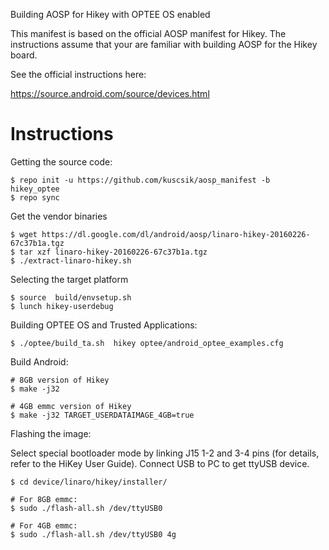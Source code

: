Building AOSP for Hikey with OPTEE OS enabled

This manifest is based on the official AOSP manifest for Hikey. The instructions assume that your
are familiar with building AOSP for the Hikey board.

See the official instructions here:

https://source.android.com/source/devices.html


# Instructions

Getting the source code:
```
$ repo init -u https://github.com/kuscsik/aosp_manifest -b  hikey_optee
$ repo sync
```

Get the vendor binaries
```
$ wget https://dl.google.com/dl/android/aosp/linaro-hikey-20160226-67c37b1a.tgz
$ tar xzf linaro-hikey-20160226-67c37b1a.tgz
$ ./extract-linaro-hikey.sh
```

Selecting the target platform

```
$ source  build/envsetup.sh
$ lunch hikey-userdebug
```

Building OPTEE OS and Trusted Applications:

```
$ ./optee/build_ta.sh  hikey optee/android_optee_examples.cfg
```

Build Android:

```
# 8GB version of Hikey
$ make -j32 

# 4GB emmc version of Hikey
$ make -j32 TARGET_USERDATAIMAGE_4GB=true
```

Flashing the image:


Select special bootloader mode by linking J15 1-2 and 3-4 pins (for details, refer to the HiKey User Guide).
Connect USB to PC to get ttyUSB device.
```
$ cd device/linaro/hikey/installer/

# For 8GB emmc:
$ sudo ./flash-all.sh /dev/ttyUSB0

# For 4GB emmc:
$ sudo ./flash-all.sh /dev/ttyUSB0 4g

```
